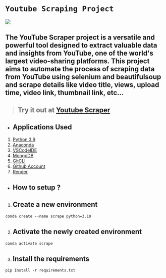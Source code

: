 # **`Youtube Scraping Project`**

![](https://cdn.analyticsvidhya.com/wp-content/uploads/2019/05/youtube-data-scraping.png)


## The YouTube Scraper project is a versatile and powerful tool designed to extract valuable data and insights from YouTube, one of the world's largest video-sharing platforms. This project aims to automate the process of scraping data from YouTube using selenium and beautifulsoup and scrape details like video title, views, upload time, video link, thumbnail link, etc...



> ## Try it out at [Youtube Scraper](https://youtube-scraper-y0ij.onrender.com)

* ## Applications Used
1. [Python 3.9](https://www.python.org/)
2. [Anaconda](https://www.anaconda.com/)
3. [VSCodeIDE](https://code.visualstudio.com/)
4. [MongoDB](https://www.mongodb.com/)
5. [GitCLI](https://git-scm.com/book/en/v2/Getting-Started-The-Command-Line)
6. [Github Account](https://github.com)
7. [Render](https://render.com/)


* ## **How to setup ?**
1. ## Create a new environment
```
conda create --name scrape python=3.10
```
2. ## Activate the newly created environment
```
conda activate scrape
```
3. ## Install the requirements
```
pip install -r requirements.txt
